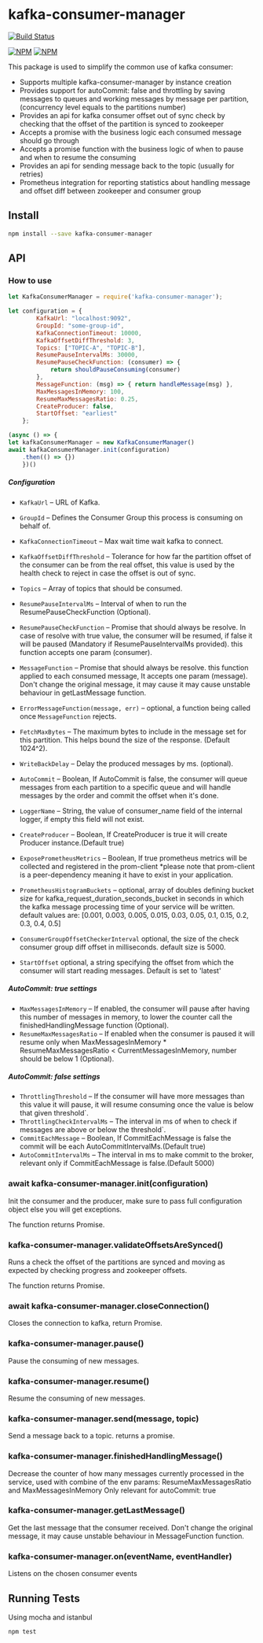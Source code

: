# kafka-consumer-manager

[![Build Status](https://travis-ci.org/enudler/kafka-consumer-manager.svg?branch=master)](https://travis-ci.org/enudler/kafka-consumer-manager)

[![NPM](https://nodei.co/npm/kafka-consumer-manager.png?downloads=true&downloadRank=true&stars=true)](https://nodei.co/npm/kafka-consumer-manager/)
[![NPM](https://nodei.co/npm-dl/kafka-consumer-manager.png?months=1)](https://nodei.co/npm/kafka-consumer-manager/)

This package is used to simplify the common use of kafka consumer:
* Supports multiple kafka-consumer-manager by instance creation
* Provides support for autoCommit: false and throttling by saving messages to queues and working messages by message per partition, (concurrency level equals to the partitions number)
* Provides an api for kafka consumer offset out of sync check by checking that the offset of the partition is synced to zookeeper
* Accepts a promise with the business logic each consumed message should go through
* Accepts a promise function with the business logic of when to pause and when to resume the consuming
* Provides an api for sending message back to the topic (usually for retries)
* Prometheus integration for reporting statistics about handling message and offset diff between zookeeper and consumer group

## Install
```bash
npm install --save kafka-consumer-manager
```

## API

### How to use

```js
let KafkaConsumerManager = require('kafka-consumer-manager');
```

```js
let configuration = {
        KafkaUrl: "localhost:9092",
        GroupId: "some-group-id",
        KafkaConnectionTimeout: 10000,
        KafkaOffsetDiffThreshold: 3,
        Topics: ["TOPIC-A", "TOPIC-B"],
        ResumePauseIntervalMs: 30000,
        ResumePauseCheckFunction: (consumer) => {
            return shouldPauseConsuming(consumer)
        },
        MessageFunction: (msg) => { return handleMessage(msg) },
        MaxMessagesInMemory: 100,
        ResumeMaxMessagesRatio: 0.25,
        CreateProducer: false,
        StartOffset: "earliest"
    };

```

```js   
(async () => {
let kafkaConsumerManager = new KafkaConsumerManager()
await kafkaConsumerManager.init(configuration)
    .then(() => {})
    })()
```
##### Configuration

* `KafkaUrl` &ndash; URL of Kafka.
* `GroupId` &ndash; Defines the Consumer Group this process is consuming on behalf of.
* `KafkaConnectionTimeout` &ndash; Max wait time wait kafka to connect.
* `KafkaOffsetDiffThreshold` &ndash; Tolerance for how far the partition offset of the consumer can be from the real offset, this value is used by the health check to reject in case the offset is out of sync.
* `Topics` &ndash; Array of topics that should be consumed.
* `ResumePauseIntervalMs` &ndash; Interval of when to run the ResumePauseCheckFunction (Optional).
* `ResumePauseCheckFunction` &ndash; Promise that should always be resolve. In case of resolve with true value, the consumer will be resumed, if false it will be paused (Mandatory if ResumePauseIntervalMs provided). this function accepts one param (consumer).
* `MessageFunction` &ndash; Promise that should always be resolve. this function applied to each consumed message, It accepts one param (message). Don't change the original message, it may cause it may cause unstable behaviour in getLastMessage function.
* `ErrorMessageFunction(message, err)` &ndash; optional, a function being called once `MessageFunction` rejects.

* `FetchMaxBytes` &ndash; The maximum bytes to include in the message set for this partition. This helps bound the size of the response. (Default 1024^2).
* `WriteBackDelay` &ndash; Delay the produced messages by ms. (optional).
* `AutoCommit` &ndash; Boolean, If AutoCommit is false, the consumer will queue messages from each partition to a specific queue and will handle messages by the order and commit the offset when it's done.
* `LoggerName` &ndash; String, the value of consumer_name field of the internal logger, if empty this field will not exist.
* `CreateProducer` &ndash; Boolean, If CreateProducer is true it will create Producer instance.(Default true)
* `ExposePrometheusMetrics` &ndash; Boolean, If true prometheus metrics will be collected and registered in the prom-client
    *please note that prom-client is a peer-dependency meaning it have to exist in your application.
* `PrometheusHistogramBuckets` &ndash; optional, array of doubles defining bucket size for kafka_request_duration_seconds_bucket in seconds in which the kafka message processing time of your service will be written.
default values are: [0.001, 0.003, 0.005, 0.015, 0.03, 0.05, 0.1, 0.15, 0.2, 0.3, 0.4, 0.5] 
* `ConsumerGroupOffsetCheckerInterval` optional, the size of the check consumer group diff offset in milliseconds. default size is 5000. 
* `StartOffset` optional, a string specifying the offset from which the consumer will start reading messages. Default is set to 'latest' 


##### AutoCommit: true settings

* `MaxMessagesInMemory` &ndash; If enabled, the consumer will pause after having this number of messages in memory, to lower the counter call the finishedHandlingMessage function (Optional).
* `ResumeMaxMessagesRatio` &ndash; If enabled when the consumer is paused it will resume only when MaxMessagesInMemory * ResumeMaxMessagesRatio < CurrentMessagesInMemory, number should be below 1 (Optional).

##### AutoCommit: false settings

* `ThrottlingThreshold` &ndash; If the consumer will have more messages than this value it will pause, it will resume consuming once the value is below that given threshold`.
* `ThrottlingCheckIntervalMs` &ndash; The interval in ms of when to check if messages are above or below the threshold`.
* `CommitEachMessage` &ndash; Boolean, If CommitEachMessage is false the commit will be each AutoCommitIntervalMs.(Default true)
* `AutoCommitIntervalMs` &ndash; The interval in ms to make commit to the broker, relevant only if CommitEachMessage is false.(Default 5000)

### await kafka-consumer-manager.init(configuration)

Init the consumer and the producer, make sure to pass full configuration object else you will get exceptions.

The function returns Promise.

### kafka-consumer-manager.validateOffsetsAreSynced()

Runs a check the offset of the partitions are synced and moving as expected by checking progress and zookeeper offsets.

The function returns Promise.

### await kafka-consumer-manager.closeConnection()

Closes the connection to kafka, return Promise.

### kafka-consumer-manager.pause()

Pause the consuming of new messages.

### kafka-consumer-manager.resume()

Resume the consuming of new messages.

### kafka-consumer-manager.send(message, topic)

Send a message back to a topic. returns a promise.

### kafka-consumer-manager.finishedHandlingMessage()

Decrease the counter of how many messages currently processed in the service, used with combine of the env params: ResumeMaxMessagesRatio and MaxMessagesInMemory
Only relevant for autoCommit: true

### kafka-consumer-manager.getLastMessage()

Get the last message that the consumer received. Don't change the original message, it may cause unstable behaviour in MessageFunction function.

### kafka-consumer-manager.on(eventName, eventHandler)

Listens on the chosen consumer events

## Running Tests
Using mocha and istanbul 
```bash
npm test
```